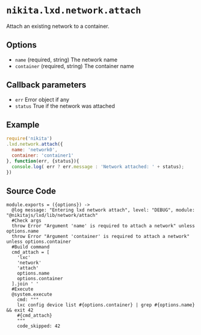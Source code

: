 
# `nikita.lxd.network.attach`

Attach an existing network to a container.

## Options

* `name` (required, string)
  The network name
* `container` (required, string)
  The container name

## Callback parameters

* `err`
  Error object if any
* `status`
  True if the network was attached

## Example

```js
require('nikita')
.lxd.network.attach({
  name: 'network0',
  container: 'container1'
}, function(err, {status}){
  console.log( err ? err.message : 'Network attached: ' + status);
})
```

## Source Code

    module.exports = ({options}) ->
      @log message: "Entering lxd network attach", level: "DEBUG", module: "@nikitajs/lxd/lib/network/attach"
      #Check args
      throw Error "Argument 'name' is required to attach a network" unless options.name
      throw Error "Argument 'container' is required to attach a network" unless options.container
      #Build command
      cmd_attach = [
        'lxc'
        'network'
        'attach'
        options.name
        options.container
      ].join ' '
      #Execute
      @system.execute
        cmd: """
        lxc config device list #{options.container} | grep #{options.name} && exit 42
        #{cmd_attach}
        """
        code_skipped: 42
